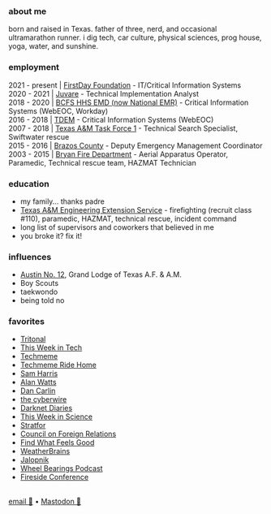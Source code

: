 ### about me
born and raised in Texas.  father of three, nerd, and occasional ultramarathon runner.  i dig tech, car culture, physical sciences, prog house, yoga, water, and sunshine.

### employment
2021 - present | [FirstDay Foundation](https://firstday.foundation/) - IT/Critical Information Systems<br/>
2020 - 2021 | [Juvare](https://www.juvare.com/webeoc/) - Technical Implementation Analyst<br/>
2018 - 2020 | [BCFS HHS EMD (now National EMR)](https://nationalemr.us/) - Critical Information Systems (WebEOC, Workday)<br/>
2016 - 2018 | [TDEM](https://tdem.texas.gov/) - Critical Information Systems (WebEOC)<br/>
2007 - 2018 | [Texas A&M Task Force 1](https://texastaskforce1.org/) - Technical Search Specialist, Swiftwater rescue<br/>
2015 - 2016 | [Brazos County](http://brazosceoc.org) - Deputy Emergency Management Coordinator<br/>
2003 - 2015 | [Bryan Fire Department](https://www.bryantx.gov/fire/) - Aerial Apparatus Operator, Paramedic, Technical rescue team, HAZMAT Technician

### education
* my family... thanks padre<br/>
* [Texas A&M Engineering Extension Service](https://www.teex.org) - firefighting (recruit class #110), paramedic, HAZMAT, technical rescue, incident command
* long list of supervisors and coworkers that believed in me
* you broke it? fix it!

### influences
* [Austin No. 12](http://austinlodge12.com), Grand Lodge of Texas A.F. & A.M.<br/>
* Boy Scouts
* taekwondo
* being told no

### favorites
* [Tritonal](http://tritonalmusic.com)
* [This Week in Tech](https://twit.tv)
* [Techmeme](https://techmeme.com)
* [Techmeme Ride Home](https://news.techmeme.com/180306/podcast)
* [Sam Harris](https://samharris.org)
* [Alan Watts](https://alanwatts.org/)
* [Dan Carlin](https://www.dancarlin.com/)
* [the cyberwire](https://thecyberwire.com)
* [Darknet Diaries](https://darknetdiaries.com/)
* [This Week in Science](https://www.twis.org/)
* [Stratfor](https://worldview.stratfor.com/)
* [Council on Foreign Relations](https://www.cfr.org)
* [Find What Feels Good](https://fwfg.com/)
* [WeatherBrains](https://weatherbrains.com)
* [Jalopnik](https://jalopnik.com)
* [Wheel Bearings Podcast](https://wheelbearings.media)
* [Fireside Conference](https://firesideconf.com)
<br/><br/>

<a href="mailto:chris@chrismartintx.dev">email 📧</a> • <a rel="me" href="https://twit.social/@chrismartintx">Mastodon 🦣</a>
